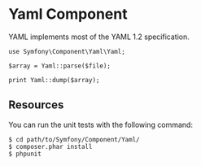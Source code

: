 Yaml Component
==============

YAML implements most of the YAML 1.2 specification.

    use Symfony\Component\Yaml\Yaml;

    $array = Yaml::parse($file);

    print Yaml::dump($array);

Resources
---------

You can run the unit tests with the following command:

    $ cd path/to/Symfony/Component/Yaml/
    $ composer.phar install
    $ phpunit
